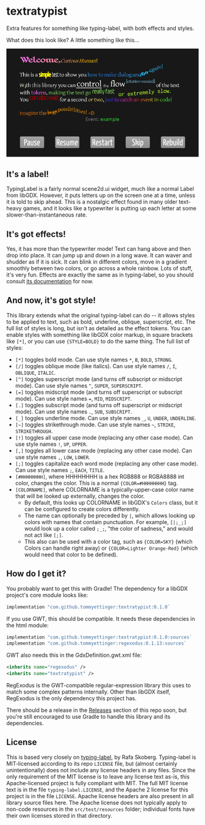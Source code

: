 # textratypist
Extra features for something like typing-label, with both effects and styles.

What does this look like? A little something like this...

![Animated preview](images/preview.gif)

## It's a label!

TypingLabel is a fairly normal scene2d.ui widget, much like a normal Label from libGDX. However, it puts letters up on
the screen one at a time, unless it is told to skip ahead. This is a nostalgic effect found in many older text-heavy
games, and it looks like a typewriter is putting up each letter at some slower-than-instantaneous rate.

## It's got effects!

Yes, it has more than the typewriter mode! Text can hang above and then drop into place. It can jump up and down in a
long wave. It can waver and shudder as if it is sick. It can blink in different colors, move in a gradient smoothly
between two colors, or go across a whole rainbow. Lots of stuff, it's very fun. Effects are exactly the same as in
typing-label, so you should consult [its documentation](https://github.com/rafaskb/typing-label/wiki/Examples) for now.

## And now, it's got style!

This library extends what the original typing-label can do -- it allows styles to be applied to text, such as bold,
underline, oblique, superscript, etc. The full list of styles is long, but isn't as detailed as the effect tokens. You
can enable styles with something like libGDX color markup, in square brackets like `[*]`, or you can use `{STYLE=BOLD}`
to do the same thing. The full list of styles:

- `[*]` toggles bold mode. Can use style names `*`, `B`, `BOLD`, `STRONG`.
- `[/]` toggles oblique mode (like italics). Can use style names `/`, `I`, `OBLIQUE`, `ITALIC`.
- `[^]` toggles superscript mode (and turns off subscript or midscript mode). Can use style names `^`, `SUPER`, `SUPERSCRIPT`.
- `[=]` toggles midscript mode (and turns off superscript or subscript mode). Can use style names `=`, `MID`, `MIDSCRIPT`.
- `[.]` toggles subscript mode (and turns off superscript or midscript mode). Can use style names `.`, `SUB`, `SUBSCRIPT`.
- `[_]` toggles underline mode. Can use style names `_`, `U`, `UNDER`, `UNDERLINE`.
- `[~]` toggles strikethrough mode. Can use style names `~`, `STRIKE`, `STRIKETHROUGH`.
- `[!]` toggles all upper case mode (replacing any other case mode). Can use style names `!`, `UP`, `UPPER`.
- `[,]` toggles all lower case mode (replacing any other case mode). Can use style names `,`, `LOW`, `LOWER`.
- `[;]` toggles capitalize each word mode (replacing any other case mode). Can use style names `;`, `EACH`, `TITLE`.
- `[#HHHHHHHH]`, where HHHHHHHH is a hex RGB888 or RGBA8888 int color, changes the color. This is a normal `{COLOR=#HHHHHHHH}` tag.
- `[COLORNAME]`, where COLORNAME is a typically-upper-case color name that will be looked up externally, changes the color.
  - By default, this looks up COLORNAME in libGDX's `Colors` class, but it can be configured to create colors differently.
  - The name can optionally be preceded by `|`, which allows looking up colors with names that contain punctuation.
      For example, `[|;_;]` would look up a color called `;_;`, "the color of sadness," and would not act like `[;]`.
  - This also can be used with a color tag, such as `{COLOR=SKY}` (which Colors can handle right away) or
    `{COLOR=Lighter Orange-Red}` (which would need that color to be defined).

## How do I get it?

You probably want to get this with Gradle! The dependency for a libGDX project's core module looks like:

```groovy
implementation "com.github.tommyettinger:textratypist:0.1.0`
```

If you use GWT, this should be compatible. It needs these dependencies in the html module:

```groovy
implementation "com.github.tommyettinger:textratypist:0.1.0:sources`
implementation "com.github.tommyettinger:regexodus:0.1.13:sources`
```

GWT also needs this in the GdxDefinition.gwt.xml file:
```xml
<inherits name="regexodus" />
<inherits name="textratypist" />
```

RegExodus is the GWT-compatible regular-expression library this uses to match some complex patterns internally. Other
than libGDX itself, RegExodus is the only dependency this project has.

There should be a release in the [Releases](https://github.com/tommyettinger/textratypist/releases) section of this repo
soon, but you're still encouraged to use Gradle to handle this library and its dependencies.

## License

This is based very closely on [typing-label](https://github.com/rafaskb/typing-label), by Rafa Skoberg.
Typing-label is MIT-licensed according to its repo `LICENSE` file, but (almost certainly unintentionally) does not
include any license headers in any files. Since the only requirement of the MIT license is to leave any license text
as-is, this Apache-licensed project is fully compliant with MIT. The full MIT license text is in the file
`typing-label.LICENSE`, and the Apache 2 license for this project is in the file `LICENSE`. Apache license headers are
also present in all library source files here. The Apache license does not typically apply to non-code resources in the
`src/test/resources` folder; individual fonts have their own licenses stored in that directory.
